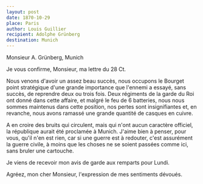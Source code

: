 ```yaml
---
layout: post
date: 1870-10-29
place: Paris
author: Louis Guillier
recipient: Adolphe Grünberg
destination: Munich
---
```


Monsieur A. Grünberg, Munich


Je vous confirme, Monsieur, ma lettre du 28 Ct.

Nous venons d'avoir un assez beau succès, nous occupons le Bourget point
stratégique d'une grande importance que l'ennemi a essayé, sans succès, de
reprendre deux ou trois fois. Deux régiments de la garde du Roi ont donné dans
cette affaire, et malgré le feu de 6 batteries, nous nous sommes maintenus dans
cette position, nos pertes sont insignifiantes et, en revanche, nous avons
ramassé une grande quantité de casques en cuivre.

A en croire des bruits qui circulent, mais qui n'ont aucun caractère officiel,
la république aurait été proclamée à Munich. J'aime bien à penser, pour vous,
qu'il n'en est rien, car si une guerre est à redouter, c'est assurément la
guerre civile, à moins que les choses ne se soient passées comme ici, sans
bruler une cartouche.

Je viens de recevoir mon avis de garde aux remparts pour Lundi.

Agréez, mon cher Monsieur, l'expression de mes sentiments dévoués.
